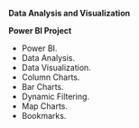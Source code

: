 **Data Analysis and Visualization**

**Power BI Project**

- Power BI.
- Data Analysis.
- Data Visualization.
- Column Charts.
- Bar Charts.
- Dynamic Filtering.
- Map Charts.
- Bookmarks.
